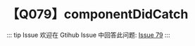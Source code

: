 # 【Q079】componentDidCatch


::: tip Issue
欢迎在 Gtihub Issue 中回答此问题: [Issue 79](https://github.com/kangyana/daily-question/issues/79)
:::

